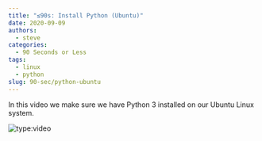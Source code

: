 ```yaml
---
title: "≤90s: Install Python (Ubuntu)"
date: 2020-09-09
authors:
  - steve
categories:
  - 90 Seconds or Less
tags:
  - linux
  - python
slug: 90-sec/python-ubuntu
---
```


In this video we make sure we have Python 3 installed on our Ubuntu Linux system.

<!-- more -->

![type:video](https://www.youtube.com/embed/z4xMES7s5eU)
